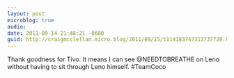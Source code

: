 ```yaml
---
layout: post
microblog: true
audio: 
date: 2011-09-14 21:48:21 -0600
guid: http://craigmcclellan.micro.blog/2011/09/15/t114183747313737728.html
---
```

Thank goodness for Tivo. It means I can see @NEEDTOBREATHE on Leno without having to sit through Leno himself. #TeamCoco
